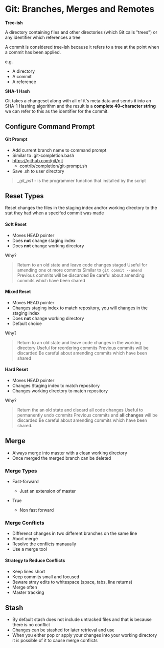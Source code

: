 # Git: Branches, Merges and Remotes

__Tree-ish__

A directory containing files and other directories (which Git calls "trees") or any identifier which references a tree

A commit is considered tree-ish because it refers to a tree at the point when a commit has been applied.

e.g. 
- A directory
- A commit
- A reference

__SHA-1 Hash__

Git takes a changeset along with all of it's meta data and sends it into an SHA-1 Hashing algorithm and the result is a __complete 40-character string__  we can refer to this as the identifier for the commit.

## Configure Command Prompt

#### Git Prompt
- Add current branch name to command prompt
- Similar to .git-completion.bash
- https://github.com/git/git
	* contrib/completion/git-prompt.sh
- Save .sh to user directory

> __git_ps1_ - is the programmer function that installed by the script

## Reset Types
Reset changes the files in the staging index and/or working directory to the stat they had when a specifed commit was made

#### Soft Reset
- Moves HEAD pointer
- Does __not__ change staging index
- Does __not__ change working directory

Why?
> Return to an old state and leave code changes staged
> Useful for amending one ot more commits
> Similar to `git commit --amend`
> Previous commits will be discarded
> Be careful about amending commits which have been shared

#### Mixed Reset
- Moves HEAD pointer
- Changes staging index to match repository, you will changes in the staging index
- Does __not__ change working directory
- Default choice

Why? 
> Return to an old state and leave code changes in the working directory
> Useful for reordering commits
> Previous commits will be discarded
> Be careful about amending commits which have been shared

#### Hard Reset
- Moves HEAD pointer
- Changes Staging index to match repository
- Changes working directory to match repository

Why? 
> Return the an old state and discard all code changes 
> Useful to permanently undo commits 
> Previous commits and __all changes__ will be discarded 
> Be careful about amending commits which have been shared.

## Merge
- Always merge into master with a clean working directory
- Once merged the merged branch can be deleted

### Merge Types
- Fast-forward 
	* Just an extension of master
	
- True
	* Non fast forward

### Merge Conflicts

- Differenct  changes in two different branches on the same line
-  Abort merge
- Resolve the conflicts manaually
- Use a merge tool

#### Strategy to Reduce Conflicts
- Keep lines short
- Keep commits small and focused
- Beware stray edits to whitespace (space, tabs, line returns)
- Merge often
- Master tracking

## Stash

- By default stash does not include untracked files and that is because there is no conflict
- Changes can be stashed for later retrieval and use
- When you either pop or apply your changes into your working directory it is possible of it to cause merge conflicts